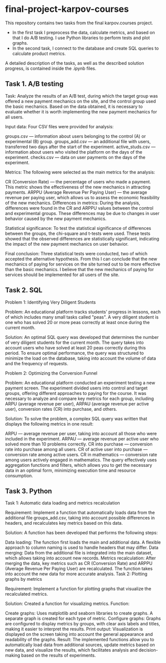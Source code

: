 # final-project-karpov-courses

This repository contains two tasks from the final karpov.courses project.

- In the first task I preprocess the data, calculate metrics, and based on that I do A/B testing. I use Python libraries to perform tests and plot graphs.
- In the second task, I connect to the database and create SQL queries to calculate product metrics.

A detailed description of the tasks, as well as the described solution progress, is contained inside the .ipynb files.


## Task 1. A/B testing

Task: Analyze the results of an A/B test, during which the target group was offered a new payment mechanics on the site, and the control group used the basic mechanics. Based on the data obtained, it is necessary to evaluate whether it is worth implementing the new payment mechanics for all users.

Input data: Four CSV files were provided for analysis:

groups.csv — information about users belonging to the control (A) or experimental (B) group.
groups_add.csv — an additional file with users, transferred two days after the start of the experiment.
active_studs.csv — information about users who visited the platform on the days of the experiment.
checks.csv — data on user payments on the days of the experiment.

Metrics: The following were selected as the main metrics for the analysis:

CR (Conversion Rate) — the percentage of users who made a payment. This metric shows the effectiveness of the new mechanics in attracting payments.
ARPPU (Average Revenue Per Paying User) — the average revenue per paying user, which allows us to assess the economic feasibility of the new mechanics.
Differences in metrics: During the analysis, differences were found in the CR and ARPPU values ​​between the control and experimental groups. These differences may be due to changes in user behavior caused by the new payment mechanics.

Statistical significance: To test the statistical significance of differences between the groups, the chi-square and t-tests were used. These tests showed that the observed differences are statistically significant, indicating the impact of the new payment mechanics on user behavior.

Final conclusion: Three statistical tests were conducted, two of which accepted the alternative hypothesis. From this I can conclude that the new mechanics of paying for services on the site turned out to be more effective than the basic mechanics. I believe that the new mechanics of paying for services should be implemented for all users of the site.


## Task 2. SQL

Problem 1: Identifying Very Diligent Students

Problem: An educational platform tracks students' progress in lessons, each of which includes many small tasks called "peas". A very diligent student is one who has solved 20 or more peas correctly at least once during the current month.

Solution: An optimal SQL query was developed that determines the number of very diligent students for the current month. The query takes into account users who have solved at least 20 peas correctly during this period. To ensure optimal performance, the query was structured to minimize the load on the database, taking into account the volume of data and the frequency of requests.

Problem 2: Optimizing the Conversion Funnel

Problem: An educational platform conducted an experiment testing a new payment screen. The experiment divided users into control and target groups, offering different approaches to paying for the course. It was necessary to analyze and compare key metrics for each group, including ARPU (average revenue per user), ARPAU (average revenue per active user), conversion rates (CR) into purchase, and others.

Solution: To solve the problem, a complex SQL query was written that displays the following metrics in one result:

ARPU — average revenue per user, taking into account all those who were included in the experiment.
ARPAU — average revenue per active user who solved more than 10 problems correctly.
CR into purchase — conversion rate into purchase among all users.
CR of active user into purchase — conversion rate among active users.
CR in mathematics — conversion rate among users actively engaged in mathematics.
The query effectively uses aggregation functions and filters, which allows you to get the necessary data in an optimal form, minimizing execution time and resource consumption.


## Task 3. Python

Task 1: Automatic data loading and metrics recalculation

Requirement: Implement a function that automatically loads data from the additional file groups_add.csv, taking into account possible differences in headers, and recalculates key metrics based on this data.

Solution: A function has been developed that performs the following steps:

Data loading: The function first loads the main and additional data. A flexible approach to column naming is used to handle headers that may differ.
Data merging: Data from the additional file is integrated into the main dataset, which allows taking into account new records.
Metrics recalculation: After merging the data, key metrics such as CR (Conversion Rate) and ARPPU (Average Revenue Per Paying User) are recalculated. The function takes into account the new data for more accurate analysis.
Task 2: Plotting graphs by metrics

Requirement: Implement a function for plotting graphs that visualize the recalculated metrics.

Solution: Created a function for visualizing metrics. Function:

Create graphs: Uses matplotlib and seaborn libraries to create graphs. A separate graph is created for each type of metric.
Configure graphs: Graphs are configured to display metrics by groups, with clear axis labels and titles, making it easier to interpret the results.
Print output: Visualization is displayed on the screen taking into account the general appearance and readability of the graphs.
Result: The implemented functions allow you to automatically load data from additional sources, update metrics based on new data, and visualize the results, which facilitates analysis and decision-making based on the results of experiments.










